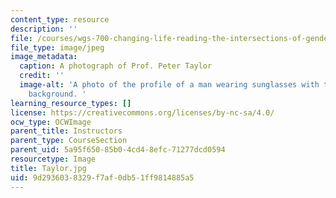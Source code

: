 ```yaml
---
content_type: resource
description: ''
file: /courses/wgs-700-changing-life-reading-the-intersections-of-gender-race-biology-and-literature-spring-2017/9d2936038329f7af0db51ff9814885a5_Taylor.jpg
file_type: image/jpeg
image_metadata:
  caption: A photograph of Prof. Peter Taylor
  credit: ''
  image-alt: 'A photo of the profile of a man wearing sunglasses with trees in the
    background. '
learning_resource_types: []
license: https://creativecommons.org/licenses/by-nc-sa/4.0/
ocw_type: OCWImage
parent_title: Instructors
parent_type: CourseSection
parent_uid: 5a95f650-85b0-4cd4-8efc-71277dcd0594
resourcetype: Image
title: Taylor.jpg
uid: 9d293603-8329-f7af-0db5-1ff9814885a5
---
```

